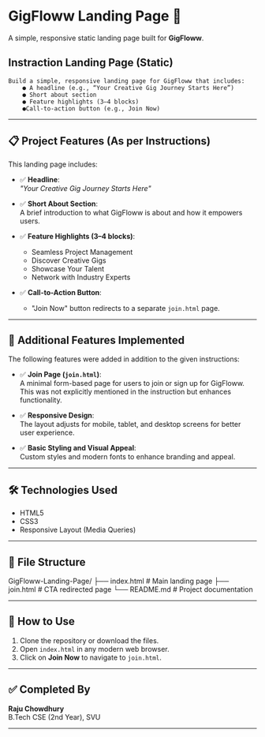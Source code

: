 # GigFloww Landing Page 🚀

A simple, responsive static landing page built for **GigFloww**.


## Instraction Landing Page (Static)
    Build a simple, responsive landing page for GigFloww that includes:
        ● A headline (e.g., “Your Creative Gig Journey Starts Here”)
        ● Short about section
        ● Feature highlights (3–4 blocks)
        ●Call-to-action button (e.g., Join Now)
        
---

## 📋 Project Features (As per Instructions)

This landing page includes:

- ✅ **Headline**:  
  _"Your Creative Gig Journey Starts Here"_

- ✅ **Short About Section**:  
  A brief introduction to what GigFloww is about and how it empowers users.

- ✅ **Feature Highlights (3–4 blocks)**:  
  - Seamless Project Management  
  - Discover Creative Gigs  
  - Showcase Your Talent  
  - Network with Industry Experts  

- ✅ **Call-to-Action Button**:  
  - "Join Now" button redirects to a separate `join.html` page.

---

## 🧩 Additional Features Implemented

The following features were added in addition to the given instructions:

- ✅ **Join Page (`join.html`)**:  
  A minimal form-based page for users to join or sign up for GigFloww. This was not explicitly mentioned in the instruction but enhances functionality.

- ✅ **Responsive Design**:  
  The layout adjusts for mobile, tablet, and desktop screens for better user experience.

- ✅ **Basic Styling and Visual Appeal**:  
  Custom styles and modern fonts to enhance branding and appeal.

---

## 🛠️ Technologies Used

- HTML5
- CSS3
- Responsive Layout (Media Queries)

---

## 📂 File Structure

GigFloww-Landing-Page/ 
├── index.html # Main landing page 
├── join.html # CTA redirected page 
└── README.md # Project documentation



---

## 📌 How to Use

1. Clone the repository or download the files.
2. Open `index.html` in any modern web browser.
3. Click on **Join Now** to navigate to `join.html`.

---

## ✅ Completed By

**Raju Chowdhury**  
B.Tech CSE (2nd Year), SVU  


---

